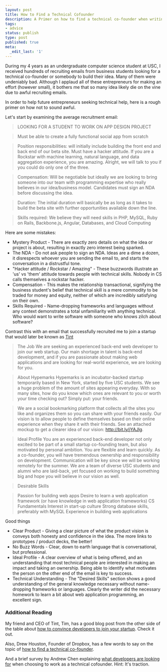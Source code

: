 ```yaml
---
layout: post
title: How to Find a Technical Cofounder
description: A Primer on how to find a technical co-founder when writing an email to a university CS Listserv
tags:
- advice
status: publish
type: post
published: true
meta:
  _edit_last: '1'
---
```

During my 4 years as an undergraduate computer science student at USC, I received hundreds of recruiting emails from business students looking for a technical co-founder or somebody to build their idea. Many of them were undeniably bad. Although I applaud all of these entrepreneurs for making an effort (however small), it bothers me that so many idea likely die on the vine due to awful recruiting emails.

In order to help future entrepreneurs seeking technical help, here is a rough primer on how not to sound awful.

Let's start by examining the average recruitment email:

> LOOKING FOR A STUDENT TO WORK ON APP DESIGN PROJECT

> Must be able to create a fully functional social app from scratch

> Position responsibilities: will initially include building the front end and back end of our beta site. Must have a hacker attitude. If you are a Rockstar with machine learning, natural language, and data aggregation experience, you are amazing. Alright, we will talk to you if you could do only one of the three.

> Compensation: Will be negotiable but ideally we are looking to bring someone into our team with programming expertise who really believes in our idea/business model. Candidates must sign an NDA before discussing the idea.

> Duration: The initial duration will  basically be as long as it takes to build the beta site with further opportunities available down the line.

> Skills required: We believe they will need skills in PHP, MySQL, Ruby on Rails, Backbone.js, Angular, Databases, and Cloud Computing

Here are some mistakes:
* Mystery Product - There are exactly zero details on what the idea or project is about, resulting in exactly zero interest being sparked.
* The NDA - Do not ask people to sign an NDA. Ideas are a dime a dozen, it disrespects whoever you are sending the email to, and starts the conversation in a distrustful tone.
* "Hacker attitude / Rockstar / Amazing" - These buzzwords illustrate an 'us' vs 'them' attitude towards people with technical skills. Nobody in CS calls themselves a rockstar hacker.
* Compensation - This makes the relationship transactional, signifying the business student's belief that technical skill is a mere commodity to be traded for money and equity, neither of which are incredibly satisfying on their own.
* Skills Required - Name-dropping frameworks and languages without any context demonstrates a total unfamiliarity with anything technical. Who would want to write software with someone who knows zilch about software?

Contrast this with an email that successfully recruited me to join a startup that would later be known as [Tint](http://www.tintup.com)

> The Job 
> We are seeking an experienced back-end web developer to join our web startup. Our main shortage in talent is back-end development, and if you are passionate about making web applications and are looking for real-world experience, we are looking for you.

> About Hypemarks 
> Hypemarks is an incubator-backed startup temporarily based in New York, started by five USC students.  We see a huge problem of the amount of sites appearing everyday. With so many sites, how do you know which ones are relevant to you or worth your time checking out? Simply put: your friends. 

> We are a social bookmarking platform that collects all the sites you like and organizes them so you can share with your friends easily. Our vision is to allow people to define themselves based on their online experience when they share it with their friends. See an attached mockup to get a clearer idea of our vision: http://bit.ly/jYAJlg.

> Ideal Profile 
> You are an experienced back-end developer not only excited to be part of a small startup co-founding team, but also motivated by personal ambition. You are flexible and learn quickly. As a co-founder, you will have tremendous ownership and responsibility on development. Communication will be key since we will be working remotely for the summer. We are a team of diverse USC students and alumni who are laid-back, yet focused on working to build something big and hope you will believe in our vision as well.

> Desirable Skills

> Passion for building web apps
> Desire to learn a web application framework (or have knowledge in web application frameworks)
> CS Fundamentals
> Interest in start-up culture
> Strong database skills, preferably with MySQL
> Experience in building web applications

Good things

* Clear Product - Giving a clear picture of what the product vision is conveys both honesty and confidence in the idea. The more links to prototypes / product decks, the better!
* No Buzz Words - Clear, down to earth language that is conversational, but professional. 
* Ideal Profile - A clear overview of what is being offered, and an understanding that most technical people are interested in making an impact and taking an ownership. Being able to identify what motivates the person on the other end of the email is key to success.
* Technical Understanding - The "Desired Skills" section shows a good understanding of the general knowledge necessary without name-dropping frameworks or languages. Clearly the writer did the necessary homework to learn a bit about web application programming, an excellent sign.

### Additional Reading

My friend and CEO of Tint, Tim, has a good blog post from the other side of the table about [how to convince developers to join your startup](http://www.tintup.com/blog/how-to-convince-developers-and-designers-to-join-your-startup/). Check it out.

Also, Drew Houston, Founder of Dropbox, has a few words to say on the topic of [how to find a technical co-founder](http://www.quora.com/Finding-Co-Founders/How-do-I-find-good-technical-co-founders).

And a brief survey by Andrew Chen explaining [what developers are looking for](http://andrewchen.co/2013/06/25/why-you-cant-find-a-technical-co-founder-guest-post/) when choosing to work as a technical cofounder. Hint: It's traction.


